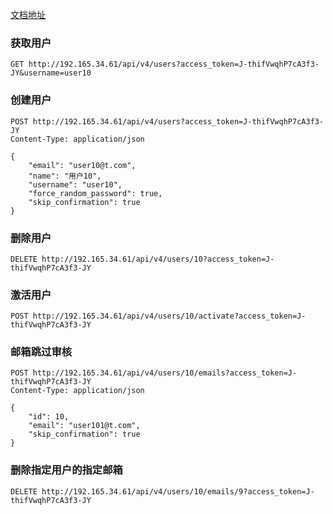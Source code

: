 [文档地址](https://docs.gitlab.com/ee/api/users.html)

### 获取用户
```shell
GET http://192.165.34.61/api/v4/users?access_token=J-thifVwqhP7cA3f3-JY&username=user10
```

### 创建用户
```shell
POST http://192.165.34.61/api/v4/users?access_token=J-thifVwqhP7cA3f3-JY
Content-Type: application/json

{
    "email": "user10@t.com",
    "name": "用户10",
    "username": "user10",
    "force_random_password": true,
    "skip_confirmation": true
}
```

### 删除用户
```shell
DELETE http://192.165.34.61/api/v4/users/10?access_token=J-thifVwqhP7cA3f3-JY
```

### 激活用户
```shell
POST http://192.165.34.61/api/v4/users/10/activate?access_token=J-thifVwqhP7cA3f3-JY
```

### 邮箱跳过审核
```shell
POST http://192.165.34.61/api/v4/users/10/emails?access_token=J-thifVwqhP7cA3f3-JY
Content-Type: application/json

{
    "id": 10,
    "email": "user101@t.com",
    "skip_confirmation": true
}
```

### 删除指定用户的指定邮箱
```shell
DELETE http://192.165.34.61/api/v4/users/10/emails/9?access_token=J-thifVwqhP7cA3f3-JY
```
